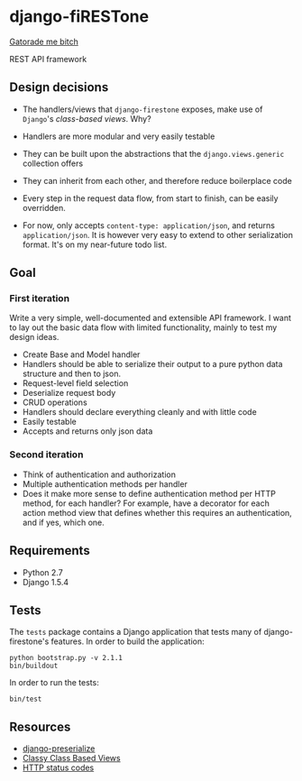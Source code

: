 # django-fiRESTone

[Gatorade me bitch](http://www.youtube.com/watch?v=wNvk4DD1fCU)

REST API framework

## Design decisions

* The handlers/views that ``django-firestone`` exposes, make use of ``Django``'s *class-based views*. Why?
 * Handlers are more modular and very easily testable
 * They can be built upon the abstractions that the ``django.views.generic`` collection offers
 * They can inherit from each other, and therefore reduce boilerplace code
 * Every step in the request data flow, from start to finish, can be easily overridden.

* For now, only accepts ``content-type: application/json``, and returns ``application/json``. 
  It is however very easy to extend to other serialization format. It's on my near-future todo list.

## Goal

### First iteration

Write a very simple, well-documented and extensible API framework. I want to lay out the basic data flow with limited functionality, mainly to 
test my design ideas.

* Create Base and Model handler
* Handlers should be able to serialize their output to a pure python data
  structure and then to json. 
* Request-level field selection
* Deserialize request body
* CRUD operations
* Handlers should declare everything cleanly and with little code
* Easily testable
* Accepts and returns only json data

### Second iteration

* Think of authentication and authorization
 * Multiple authentication methods per handler
 * Does it make more sense to define authentication method per HTTP method, for each handler? For example, 
   have a decorator for each action method view that defines whether this requires an authentication, and if yes, which one.

## Requirements

* Python 2.7
* Django 1.5.4

## Tests

The ``tests`` package contains a Django application that tests many of django-firestone's features. 
In order to build the application:

	python bootstrap.py -v 2.1.1
	bin/buildout

In order to run the tests:

	bin/test

## Resources

* [django-preserialize](https://github.com/bruth/django-preserialize)
* [Classy Class Based Views](http://ccbv.co.uk/)
* [HTTP status codes](http://www.restapitutorial.com/httpstatuscodes.html)


